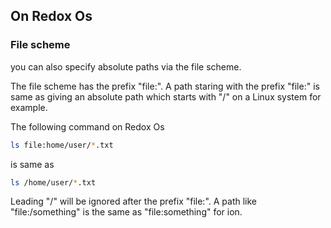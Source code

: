 ## On Redox Os 

### File scheme

you can also specify absolute paths via the file scheme. 

The file scheme has the prefix "file:".
A path staring with the prefix "file:" is same as giving an absolute path 
which starts with "/" on a Linux system for example.

The following command on Redox Os

```sh
ls file:home/user/*.txt
```
is same as 
```sh
ls /home/user/*.txt
```

Leading "/" will be ignored after the prefix "file:". 
A path like "file:/something" is the same as "file:something" for ion.

